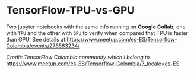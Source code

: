 # TensorFlow-TPU-vs-GPU

Two jupyter notebooks with the same info running on **Google Collab**, one with `TPU` and the other with `GPU` to verify when compared that TPU is faster than GPU.
See details at:https://www.meetup.com/es-ES/Tensorflow-Colombia/events/276563234/

*Credit: TensorFlow Colombia community which I belong to*
https://www.meetup.com/es-ES/Tensorflow-Colombia/?_locale=es-ES
